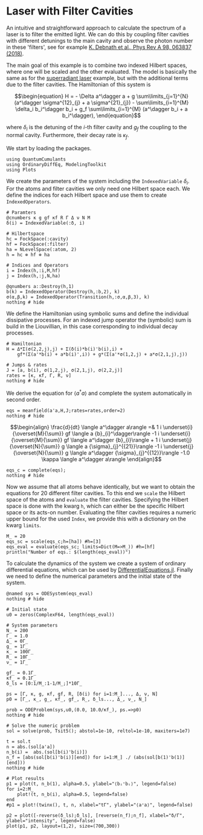 # Laser with Filter Cavities

An intuitive and straightforward approach to calculate the spectrum of a laser is to filter the emitted light. We can do this by coupling filter cavities with different detunings to the main cavity and observe the photon number in these 'filters', see for example [K. Debnath et al., Phys Rev A 98, 063837 (2018)](https://journals.aps.org/pra/abstract/10.1103/PhysRevA.98.063837).

The main goal of this example is to combine two indexed Hilbert spaces, where one will be scaled and the other evaluated. The model is basically the same as for the [superradiant laser](https://qojulia.github.io/QuantumCumulants.jl/stable/examples/superradiant_laser_indexed/) example, but with the additional terms due to the filter cavities. The Hamiltonian of this system is

```math
\begin{equation}
H = - \Delta a^\dagger a + g \sum\limits_{j=1}^{N} (a^\dagger \sigma^{12}_{j} + a \sigma^{21}_{j}) - \sum\limits_{i=1}^{M} \delta_i b_i^\dagger b_i +  g_f \sum\limits_{i=1}^{M} (a^\dagger b_i + a b_i^\dagger),
\end{equation}
```

where $\delta_i$ is the detuning of the $i$-th filter cavity and $g_f$ the coupling to the normal cavity. Furthermore, their decay rate is $\kappa_f$.

We start by loading the packages.


```@example filter_cavity_indexed
using QuantumCumulants
using OrdinaryDiffEq, ModelingToolkit
using Plots
```

We create the parameters of the system including the $\texttt{IndexedVariable}$ $\delta_i$. For the atoms and filter cavities we only need one Hilbert space each. We define the indices for each Hilbert space and use them to create $\texttt{IndexedOperators}$.


```@example filter_cavity_indexed
# Paramters
@cnumbers κ g gf κf R Γ Δ ν N M
δ(i) = IndexedVariable(:δ, i)

# Hilbertspace
hc = FockSpace(:cavity)
hf = FockSpace(:filter)
ha = NLevelSpace(:atom, 2)
h = hc ⊗ hf ⊗ ha

# Indices and Operators
i = Index(h,:i,M,hf)
j = Index(h,:j,N,ha)

@qnumbers a::Destroy(h,1)
b(k) = IndexedOperator(Destroy(h,:b,2), k)
σ(α,β,k) = IndexedOperator(Transition(h,:σ,α,β,3), k)
nothing # hide
```

We define the Hamiltonian using symbolic sums and define the individual dissipative processes. For an indexed jump operator the (symbolic) sum is build in the Liouvillian, in this case corresponding to individual decay processes.


```@example filter_cavity_indexed
# Hamiltonian
H = Δ*Σ(σ(2,2,j),j) + Σ(δ(i)*b(i)'b(i),i) +
    gf*(Σ(a'*b(i) + a*b(i)',i)) + g*(Σ(a'*σ(1,2,j) + a*σ(2,1,j),j))

# Jumps & rates
J = [a, b(i), σ(1,2,j), σ(2,1,j), σ(2,2,j)]
rates = [κ, κf, Γ, R, ν]
nothing # hide
```

We derive the equation for $\langle a^\dagger a \rangle$ and complete the system automatically in second order.


```@example filter_cavity_indexed
eqs = meanfield(a'a,H,J;rates=rates,order=2)
nothing # hide
```




```math
\begin{align}
\frac{d}{dt} \langle a^\dagger  a\rangle  =& 1 i \underset{i}{\overset{M}{\sum}} gf  \langle a  {b}_{i}^\dagger\rangle  -1 i \underset{i}{\overset{M}{\sum}} gf  \langle a^\dagger  {b}_{i}\rangle  + 1 i \underset{j}{\overset{N}{\sum}} g  \langle a  {\sigma}_{j}^{{21}}\rangle  -1 i \underset{j}{\overset{N}{\sum}} g  \langle a^\dagger  {\sigma}_{j}^{{12}}\rangle  -1.0 \kappa \langle a^\dagger  a\rangle
\end{align}
```





```@example filter_cavity_indexed
eqs_c = complete(eqs);
nothing # hide
```

Now we assume that all atoms behave identically, but we want to obtain the equations for 20 different filter cavities. To this end we $\texttt{scale}$ the Hilbert space of the atoms and $\texttt{evaluate}$ the filter cavities. Specifying the Hilbert space is done with the kwarg $\texttt{h}$, which can either be the specific Hilbert space or its acts-on number. Evaluating the filter cavities requires a numeric upper bound for the used $\texttt{Index}$, we provide this with a dictionary on the kwarg $\texttt{limits}$.


```@example filter_cavity_indexed
M_ = 20
eqs_sc = scale(eqs_c;h=[ha]) #h=[3]
eqs_eval = evaluate(eqs_sc; limits=Dict(M=>M_)) #h=[hf]
println("Number of eqs.: $(length(eqs_eval))")
```

To calculate the dynamics of the system we create a system of ordinary differential equations, which can be used by [DifferentialEquations.jl](https://diffeq.sciml.ai/stable/). Finally we need to define the numerical parameters and the initial state of the system.


```@example filter_cavity_indexed
@named sys = ODESystem(eqs_eval)
nothing # hide
```


```@example filter_cavity_indexed
# Initial state
u0 = zeros(ComplexF64, length(eqs_eval))

# System parameters
N_ = 200
Γ_ = 1.0
Δ_ = 0Γ_
g_ = 1Γ_
κ_ = 100Γ_
R_ = 10Γ_
ν_ = 1Γ_

gf_ = 0.1Γ_
κf_ = 0.1Γ_
δ_ls = [0:1/M_:1-1/M_;]*10Γ_

ps = [Γ, κ, g, κf, gf, R, [δ(i) for i=1:M_]..., Δ, ν, N]
p0 = [Γ_, κ_, g_, κf_, gf_, R_, δ_ls..., Δ_, ν_, N_]

prob = ODEProblem(sys,u0,(0.0, 10.0/κf_), ps.=>p0)
nothing # hide
```


```@example filter_cavity_indexed
# Solve the numeric problem
sol = solve(prob, Tsit5(); abstol=1e-10, reltol=1e-10, maxiters=1e7)

t = sol.t
n = abs.(sol[a'a])
n_b(i) =  abs.(sol[b(i)'b(i)])
n_f = [abs(sol[b(i)'b(i)][end]) for i=1:M_] ./ (abs(sol[b(1)'b(1)][end]))
nothing # hide
```


```@example filter_cavity_indexed
# Plot results
p1 = plot(t, n_b(1), alpha=0.5, ylabel="⟨bᵢ⁺bᵢ⟩", legend=false)
for i=2:M_
    plot!(t, n_b(i), alpha=0.5, legend=false)
end
#p1 = plot!(twinx(), t, n, xlabel="tΓ", ylabel="⟨a⁺a⟩", legend=false)

p2 = plot([-reverse(δ_ls);δ_ls], [reverse(n_f);n_f], xlabel="δ/Γ", ylabel="intensity", legend=false)
plot(p1, p2, layout=(1,2), size=(700,300))
```
